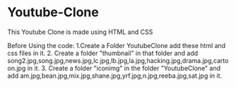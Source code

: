 # Youtube-Clone
This Youtube Clone is made using HTML and CSS

Before Using the code:
1.Create a Folder YoutubeClone add these html and css files in it.
2. Create a folder  "thumbnail" in that folder and add song2.jpg,song.jpg,news.jpg,lc.jpg,lb.jpg,la.jpg,hacking.jpg,drama.jpg,cartoon.jpg
in it.
3. Create a folder "iconimg" in the folder "YoutubeClone" and add am.jpg,bean.jpg,mix.jpg,shane.jpg,yrf.jpg,n.jpg,reeba.jpg,sat.jpg in it.


